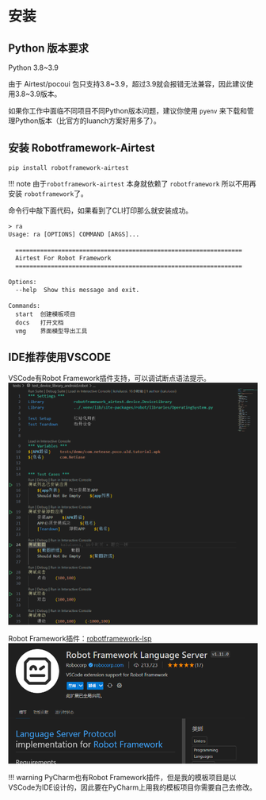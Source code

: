# 安装

## Python 版本要求

Python 3.8~3.9

由于 Airtest/pocoui 包只支持3.8~3.9，超过3.9就会报错无法兼容，因此建议使用3.8~3.9版本。

如果你工作中面临不同项目不同Python版本问题，建议你使用 `pyenv` 来下载和管理Python版本（比官方的luanch方案好用多了）。

## 安装 Robotframework-Airtest

```shell
pip install robotframework-airtest
```

!!! note 
    由于`robotframework-airtest` 本身就依赖了 `robotframework` 所以不用再安装 `robotframework`了。

命令行中敲下面代码，如果看到了CLI打印那么就安装成功。

```shell
> ra
Usage: ra [OPTIONS] COMMAND [ARGS]...

  ================================================================
  Airtest For Robot Framework
  ================================================================

Options:
  --help  Show this message and exit.

Commands:
  start  创建模板项目
  docs   打开文档
  vmg    界面模型导出工具
```

## IDE推荐使用VSCODE

VSCode有Robot Framework插件支持，可以调试断点语法提示。
![](asset/2023-10-21-14-23-33.png)

Robot Framework插件：[robotframework-lsp](https://marketplace.visualstudio.com/items?itemName=robocorp.robotframework-lsp)
![](asset/2023-10-21-14-24-51.png)

!!! warning
    PyCharm也有Robot Framework插件，但是我的模板项目是以VSCode为IDE设计的，因此要在PyCharm上用我的模板项目你需要自己去修改。

